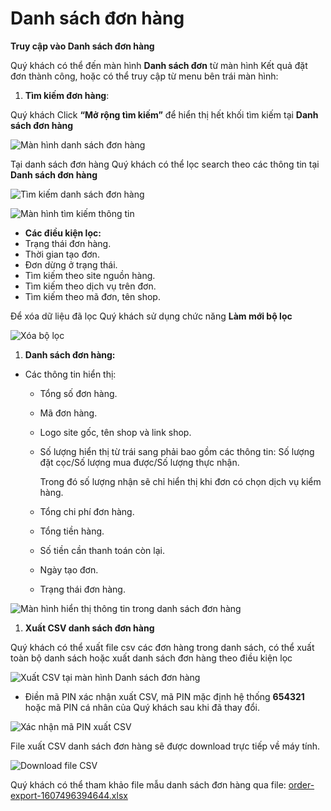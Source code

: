 # Danh sách đơn hàng

**Truy cập vào Danh sách đơn hàng**

Quý khách có thể đến màn hình **Danh sách đơn** từ màn hình Kết quả đặt đơn thành công, hoặc có thể truy cập từ menu bên trái màn hình:

1. **Tìm kiếm đơn hàng**:

Quý khách Click **“Mở rộng tìm kiếm”** để hiển thị hết khối tìm kiếm tại **Danh sách đơn hàng**

![M&#xE0;n h&#xEC;nh danh s&#xE1;ch &#x111;&#x1A1;n h&#xE0;ng](https://user-images.githubusercontent.com/73226975/99638412-c4bb8d80-2a78-11eb-9163-681e26391a7b.png)

Tại danh sách đơn hàng Quý khách có thể lọc search theo các thông tin tại **Danh sách đơn hàng**

![T&#xEC;m ki&#x1EBF;m danh s&#xE1;ch &#x111;&#x1A1;n h&#xE0;ng](https://user-images.githubusercontent.com/73226975/99638587-06e4cf00-2a79-11eb-9696-ea042dff8c82.png)

![M&#xE0;n h&#xEC;nh t&#xEC;m ki&#x1EBF;m th&#xF4;ng tin](https://user-images.githubusercontent.com/73226975/99638833-6ba02980-2a79-11eb-9d75-654a218bcbd5.png)

* **Các điều kiện lọc:**
* Trạng thái đơn hàng.
* Thời gian tạo đơn.
* Đơn dừng ở trạng thái.
* Tìm kiếm theo site nguồn hàng.
* Tìm kiếm theo dịch vụ trên đơn.
* Tìm kiếm theo mã đơn, tên shop.

Để xóa dữ liệu đã lọc Quý khách sử dụng chức năng **Làm mới bộ lọc**

![X&#xF3;a b&#x1ED9; l&#x1ECD;c](https://user-images.githubusercontent.com/73226975/101593743-08276d00-3a23-11eb-89ca-0361b09f2c72.png)

1. **Danh sách đơn hàng:**

* Các thông tin hiển thị:
  * Tổng số đơn hàng.
  * Mã đơn hàng.
  * Logo site gốc, tên shop và link shop.
  * Số lượng hiển thị từ trái sang phải bao gồm các thông tin: Số lượng đặt cọc/Số lượng mua được/Số lượng thực nhận.

    Trong đó số lượng nhận sẽ chỉ hiển thị khi đơn có chọn dịch vụ kiểm hàng.

  * Tổng chi phí đơn hàng.
  * Tổng tiền hàng.
  * Số tiền cần thanh toán còn lại.
  * Ngày tạo đơn.
  * Trạng thái đơn hàng.

![M&#xE0;n h&#xEC;nh hi&#x1EC3;n th&#x1ECB; th&#xF4;ng tin trong danh s&#xE1;ch &#x111;&#x1A1;n h&#xE0;ng](https://user-images.githubusercontent.com/73226975/102169683-4ad6c280-3ec5-11eb-8354-11caf7d2b4b9.png)

1. **Xuất CSV danh sách đơn hàng**

Quý khách có thể xuất file csv các đơn hàng trong danh sách, có thể xuất toàn bộ danh sách hoặc xuất danh sách đơn hàng theo điều kiện lọc

![Xu&#x1EA5;t CSV t&#x1EA1;i m&#xE0;n h&#xEC;nh Danh s&#xE1;ch &#x111;&#x1A1;n h&#xE0;ng](https://user-images.githubusercontent.com/73226975/101594275-fd210c80-3a23-11eb-94c1-72a2984661f8.png)

* Điền mã PIN xác nhận xuất CSV, mã PIN mặc định hệ thống **654321** hoặc mã PIN cá nhân của Quý khách sau khi đã thay đổi.

![X&#xE1;c nh&#x1EAD;n m&#xE3; PIN xu&#x1EA5;t CSV](https://user-images.githubusercontent.com/73226975/101594738-c5669480-3a24-11eb-85b2-df5017f4e8dd.png)

File xuất CSV danh sách đơn hàng sẽ được download trực tiếp về máy tính.

![Download file CSV](https://user-images.githubusercontent.com/73226975/101595100-6e14f400-3a25-11eb-9d1e-5f16af744cf6.png)

Quý khách có thể tham khảo file mẫu danh sách đơn hàng qua file: [order-export-1607496394644.xlsx](https://github.com/gobizvn/gobiz-docs/files/5664385/order-export-1607496394644.xlsx)

